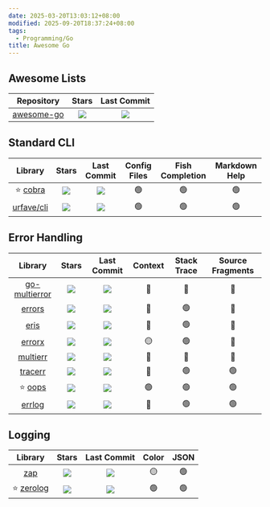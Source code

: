 ```yaml
---
date: 2025-03-20T13:03:12+08:00
modified: 2025-09-20T18:37:24+08:00
tags:
  - Programming/Go
title: Awesome Go
---
```


## Awesome Lists

|                     Repository                      |                               Stars                                |                               Last Commit                                |
| :-------------------------------------------------: | :----------------------------------------------------------------: | :----------------------------------------------------------------------: |
| [awesome-go](https://github.com/avelino/awesome-go) | ![](https://img.shields.io/github/stars/avelino/awesome-go?label=) | ![](https://img.shields.io/github/last-commit/avelino/awesome-go?label=) |

## Standard CLI

|                   Library                   |                            Stars                            |                            Last Commit                            | Config Files | Fish Completion | Markdown Help |
| :-----------------------------------------: | :---------------------------------------------------------: | :---------------------------------------------------------------: | :----------: | :-------------: | :-----------: |
| ⭐ [cobra](https://github.com/spf13/cobra)  | ![](https://img.shields.io/github/stars/spf13/cobra?label=) | ![](https://img.shields.io/github/last-commit/spf13/cobra?label=) |      🟢      |       🟢        |      🟢       |
| [urfave/cli](https://github.com/urfave/cli) | ![](https://img.shields.io/github/stars/urfave/cli?label=)  | ![](https://img.shields.io/github/last-commit/urfave/cli?label=)  |      🟢      |       🟢        |      🟢       |

## Error Handling

|                           Library                           |                                  Stars                                  |                                  Last Commit                                  | Context | Stack Trace | Source Fragments |
| :---------------------------------------------------------: | :---------------------------------------------------------------------: | :---------------------------------------------------------------------------: | :-----: | :---------: | :--------------: |
| [go-multierror](https://github.com/hashicorp/go-multierror) | ![](https://img.shields.io/github/stars/hashicorp/go-multierror?label=) | ![](https://img.shields.io/github/last-commit/hashicorp/go-multierror?label=) |   🔴    |     🔴      |        🔴        |
|       [errors](https://github.com/cockroachdb/errors)       |   ![](https://img.shields.io/github/stars/cockroachdb/errors?label=)    |   ![](https://img.shields.io/github/last-commit/cockroachdb/errors?label=)    |   🔴    |     🟢      |        🔴        |
|         [eris](https://github.com/rotisserie/eris)          |     ![](https://img.shields.io/github/stars/rotisserie/eris?label=)     |     ![](https://img.shields.io/github/last-commit/rotisserie/eris?label=)     |   🔴    |     🟢      |        🔴        |
|        [errorx](https://github.com/joomcode/errorx)         |     ![](https://img.shields.io/github/stars/joomcode/errorx?label=)     |     ![](https://img.shields.io/github/last-commit/joomcode/errorx?label=)     |   🟡    |     🟢      |        🔴        |
|       [multierr](https://github.com/uber-go/multierr)       |    ![](https://img.shields.io/github/stars/uber-go/multierr?label=)     |    ![](https://img.shields.io/github/last-commit/uber-go/multierr?label=)     |   🔴    |     🔴      |        🔴        |
|         [tracerr](https://github.com/ztrue/tracerr)         |      ![](https://img.shields.io/github/stars/ztrue/tracerr?label=)      |      ![](https://img.shields.io/github/last-commit/ztrue/tracerr?label=)      |   🔴    |     🟢      |        🟢        |
|          ⭐ [oops](https://github.com/samber/oops)          |       ![](https://img.shields.io/github/stars/samber/oops?label=)       |       ![](https://img.shields.io/github/last-commit/samber/oops?label=)       |   🟢    |     🟢      |        🟢        |
|        [errlog](https://github.com/snwfdhmp/errlog)         |     ![](https://img.shields.io/github/stars/snwfdhmp/errlog?label=)     |     ![](https://img.shields.io/github/last-commit/snwfdhmp/errlog?label=)     |   🔴    |     🟢      |        🟢        |

## Logging

|                   Library                   |                            Stars                            |                            Last Commit                            | Color | JSON |
| :-----------------------------------------: | :---------------------------------------------------------: | :---------------------------------------------------------------: | :---: | :--: |
|    [zap](https://github.com/uber-go/zap)    | ![](https://img.shields.io/github/stars/uber-go/zap?label=) | ![](https://img.shields.io/github/last-commit/uber-go/zap?label=) |  🟡   |  🟢  |
| ⭐ [zerolog](https://github.com/rs/zerolog) | ![](https://img.shields.io/github/stars/rs/zerolog?label=)  | ![](https://img.shields.io/github/last-commit/rs/zerolog?label=)  |  🟢   |  🟢  |
